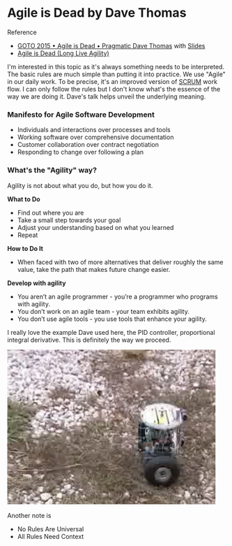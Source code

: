 # Agile is Dead by Dave Thomas

Reference

* [GOTO 2015 • Agile is Dead • Pragmatic Dave Thomas](https://www.youtube.com/watch?v=a-BOSpxYJ9M) with [Slides](http://gotocon.com/dl/goto-amsterdam-2015/slides/DaveThomasPragmatic_EVENINGKEYNOTEAgileIsDead.pdf)
* [Agile is Dead \(Long Live Agility\)](https://pragdave.me/blog/2014/03/04/time-to-kill-agile)

I'm interested in this topic as it's always something needs to be interpreted. The basic rules are much simple than putting it into practice. We use "Agile" in our daily work. To be precise, it's an improved version of [SCRUM](https://www.wikiwand.com/en/Scrum_%28software_development%29) work flow. I can only follow the rules but I don't know what's the essence of the way we are doing it. Dave's talk helps unveil the underlying meaning.

### Manifesto for Agile Software Development

* Individuals and interactions over processes and tools
* Working software over comprehensive documentation
* Customer collaboration over contract negotiation
* Responding to change over following a plan

### What's the "Agility" way?

Agility is not about what you do, but how you do it.

**What to Do**

* Find out where you are
* Take a small step towards your goal
* Adjust your understanding based on what you learned
* Repeat

**How to Do It**

* When faced with two of more alternatives that deliver roughly the same value, take the path that makes future change easier.

**Develop with agility**

* You aren’t an agile programmer - you’re a programmer who programs with agility.
* You don’t work on an agile team - your team exhibits agility.
* You don’t use agile tools - you use tools that enhance your agility.

I really love the example Dave used here, the PID controller, proportional integral derivative. This is definitely the way we proceed.

![](/assets/PID-controller.png)

Another note is

* No Rules Are Universal
* All Rules Need Context



